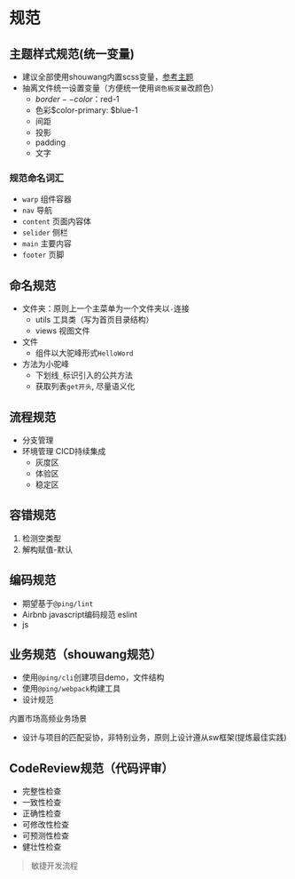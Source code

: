 # 规范
## 主题样式规范(统一变量)
- 建议全部使用shouwang内置scss变量，[参考主题]()
- 抽离文件统一设置变量（方便统一使用`调色板变量`改颜色）
   - $border--color：$red-1
   - 色彩$color-primary: $blue-1
   - 间距
   - 投影
   - padding
   - 文字
### 规范命名词汇
- `warp` 组件容器
- `nav` 导航
- `content` 页面内容体
- `selider` 侧栏
- `main` 主要内容
- `footer` 页脚
## 命名规范
- 文件夹：原则上一个主菜单为一个文件夹以`-`连接
   - utils 工具类（写为首页目录结构）
   - views 视图文件
- 文件
   - 组件以大驼峰形式`HelloWord`
- 方法为小驼峰
   - 下划线`_`标识引入的公共方法
   - 获取列表`get开头`, 尽量语义化
## 流程规范
- 分支管理
- 环境管理
CICD持续集成
   - 灰度区
   - 体验区
   - 稳定区
## 容错规范
1. 检测空类型
2. 解构赋值-默认
## 编码规范
- 期望基于`@ping/lint`
- Airbnb javascript编码规范 eslint
- js

## 业务规范（shouwang规范）
- 使用`@ping/cli`创建项目demo，文件结构
- 使用`@ping/webpack`构建工具
- 设计规范

内置市场高频业务场景
   - 设计与项目的匹配妥协，非特别业务，原则上设计遵从sw框架(提炼最佳实践)

## CodeReview规范（代码评审）
<!-- (https://www.jianshu.com/p/f79c4e948954)
代码回顾，审查，定时检查 -->
- 完整性检查
- 一致性检查
- 正确性检查
- 可修改性检查
- 可预测性检查
- 健壮性检查
> 敏捷开发流程


 